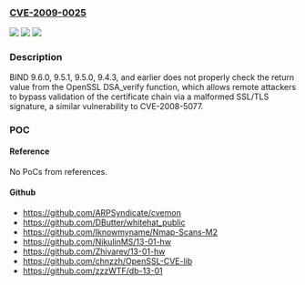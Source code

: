 ### [CVE-2009-0025](https://cve.mitre.org/cgi-bin/cvename.cgi?name=CVE-2009-0025)
![](https://img.shields.io/static/v1?label=Product&message=n%2Fa&color=blue)
![](https://img.shields.io/static/v1?label=Version&message=%3D%20n%2Fa%20&color=brighgreen)
![](https://img.shields.io/static/v1?label=Vulnerability&message=n%2Fa&color=brighgreen)

### Description

BIND 9.6.0, 9.5.1, 9.5.0, 9.4.3, and earlier does not properly check the return value from the OpenSSL DSA_verify function, which allows remote attackers to bypass validation of the certificate chain via a malformed SSL/TLS signature, a similar vulnerability to CVE-2008-5077.

### POC

#### Reference
No PoCs from references.

#### Github
- https://github.com/ARPSyndicate/cvemon
- https://github.com/DButter/whitehat_public
- https://github.com/Iknowmyname/Nmap-Scans-M2
- https://github.com/NikulinMS/13-01-hw
- https://github.com/Zhivarev/13-01-hw
- https://github.com/chnzzh/OpenSSL-CVE-lib
- https://github.com/zzzWTF/db-13-01

